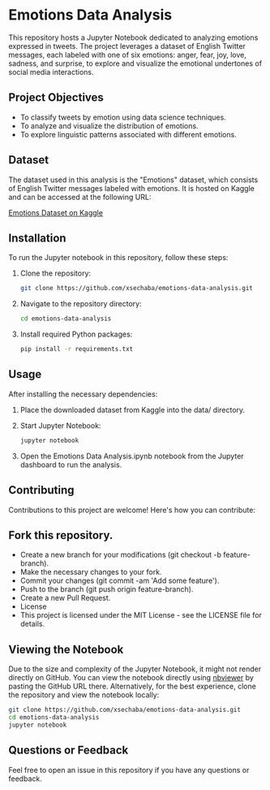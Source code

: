 # Emotions Data Analysis

This repository hosts a Jupyter Notebook dedicated to analyzing emotions expressed in tweets. The project leverages a dataset of English Twitter messages, each labeled with one of six emotions: anger, fear, joy, love, sadness, and surprise, to explore and visualize the emotional undertones of social media interactions.

## Project Objectives

- To classify tweets by emotion using data science techniques.
- To analyze and visualize the distribution of emotions.
- To explore linguistic patterns associated with different emotions.

## Dataset

The dataset used in this analysis is the "Emotions" dataset, which consists of English Twitter messages labeled with emotions. It is hosted on Kaggle and can be accessed at the following URL:

[Emotions Dataset on Kaggle](https://www.kaggle.com/datasets/nelgiriyewithana/emotions)

## Installation

To run the Jupyter notebook in this repository, follow these steps:

1. Clone the repository:
   ```bash
   git clone https://github.com/xsechaba/emotions-data-analysis.git

2. Navigate to the repository directory:
   ```bash
   cd emotions-data-analysis

3. Install required Python packages:
   ```bash
   pip install -r requirements.txt

## Usage

After installing the necessary dependencies:

1. Place the downloaded dataset from Kaggle into the data/ directory.

2. Start Jupyter Notebook:
   ```bash
   jupyter notebook

3. Open the Emotions Data Analysis.ipynb notebook from the Jupyter dashboard to run the analysis.

## Contributing
Contributions to this project are welcome! Here's how you can contribute:

## Fork this repository.
- Create a new branch for your modifications (git checkout -b feature-branch).
- Make the necessary changes to your fork.
- Commit your changes (git commit -am 'Add some feature').
- Push to the branch (git push origin feature-branch).
- Create a new Pull Request.
- License
- This project is licensed under the MIT License - see the LICENSE file for details.

## Viewing the Notebook
Due to the size and complexity of the Jupyter Notebook, it might not render directly on GitHub. You can view the notebook directly using [nbviewer](https://nbviewer.jupyter.org/) by pasting the GitHub URL there. Alternatively, for the best experience, clone the repository and view the notebook locally:
```bash
git clone https://github.com/xsechaba/emotions-data-analysis.git
cd emotions-data-analysis
jupyter notebook
```

## Questions or Feedback
Feel free to open an issue in this repository if you have any questions or feedback.

